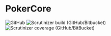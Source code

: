 # PokerCore

![GitHub](https://img.shields.io/github/license/bluffler/pokercore?style=for-the-badge)
![Scrutinizer build (GitHub/Bitbucket)](https://img.shields.io/scrutinizer/build/g/bluffler/pokercore?style=for-the-badge)
![Scrutinizer coverage (GitHub/BitBucket)](https://img.shields.io/scrutinizer/coverage/g/bluffler/pokercore?style=for-the-badge)